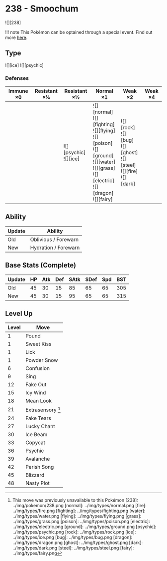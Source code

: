 # 238 - Smoochum
![][238]

!!! note
    This Pokémon can be optained through a special event. Find out more [here](../../special_events/#baby-pokemon-egg-gift).

## Type

![][ice]  ![][psychic]

### Defenses

Immune ×0 | Resistant ×¼ | Resistant ×½                  | Normal ×1                                                                                                                                                        | Weak ×2                                                                              | Weak ×4 | 
---       | ---          | ---                           | ---                                                                                                                                                              | ---                                                                                  | ---     | 
          |              | ![][psychic]<br> ![][ice]<br> | ![][normal]<br> ![][fighting]<br> ![][flying]<br> ![][poison]<br> ![][ground]<br> ![][water]<br> ![][grass]<br> ![][electric]<br> ![][dragon]<br> ![][fairy]<br> | ![][rock]<br> ![][bug]<br> ![][ghost]<br> ![][steel]<br> ![][fire]<br> ![][dark]<br> |         | 

## Ability

Update | Ability              | 
---    | ---                  | 
Old    | Oblivious / Forewarn | 
New    | Hydration / Forewarn | 

## Base Stats (Complete)

Update | HP  | Atk | Def | SAtk | SDef | Spd | BST | 
---    | --- | --- | --- | ---  | ---  | --- | --- | 
Old    | 45  | 30  | 15  | 85   | 65   | 65  | 305 | 
New    | 45  | 30  | 15  | 95   | 65   | 65  | 315 | 

## Level Up

Level | Move              | 
---   | ---               | 
1     | Pound             | 
1     | Sweet Kiss        | 
1     | Lick              | 
1     | Powder Snow       | 
6     | Confusion         | 
9     | Sing              | 
12    | Fake Out          | 
15    | Icy Wind          | 
18    | Mean Look         | 
21    | Extrasensory [^1] | 
24    | Fake Tears        | 
27    | Lucky Chant       | 
30    | Ice Beam          | 
33    | Copycat           | 
36    | Psychic           | 
39    | Avalanche         | 
42    | Perish Song       | 
45    | Blizzard          | 
48    | Nasty Plot        | 

[^1]: This move was previously unavailable to this Pokémon
[238]: ../img/pokemon/238.png
[normal]: ../img/types/normal.png
[fire]: ../img/types/fire.png
[fighting]: ../img/types/fighting.png
[water]: ../img/types/water.png
[flying]: ../img/types/flying.png
[grass]: ../img/types/grass.png
[poison]: ../img/types/poison.png
[electric]: ../img/types/electric.png
[ground]: ../img/types/ground.png
[psychic]: ../img/types/psychic.png
[rock]: ../img/types/rock.png
[ice]: ../img/types/ice.png
[bug]: ../img/types/bug.png
[dragon]: ../img/types/dragon.png
[ghost]: ../img/types/ghost.png
[dark]: ../img/types/dark.png
[steel]: ../img/types/steel.png
[fairy]: ../img/types/fairy.png
